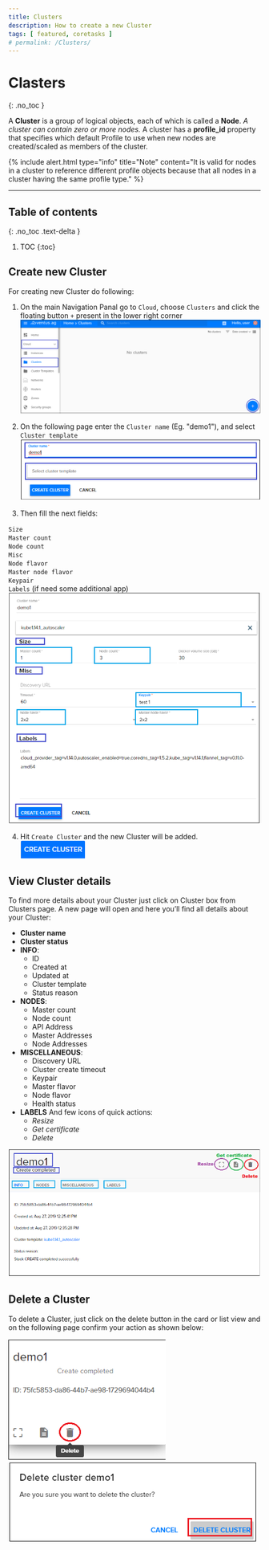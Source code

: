 ```yaml
---
title: Clusters
description: How to create a new Cluster 
tags: [ featured, coretasks ]
# permalink: /Clusters/
---
```

# Clasters
{: .no_toc }

A **Cluster** is a group of logical objects, each of which is called a **Node**. *A cluster can contain zero or more nodes.* 
A cluster has a **profile_id** property that specifies which default Profile to use when new nodes are created/scaled as members of the cluster. 

{% include alert.html type="info" title="Note" content="It is valid for nodes in a cluster to reference different profile objects because that all nodes in a cluster having the same profile type." %}

---

## Table of contents
{: .no_toc .text-delta }

1. TOC
{:toc}

## Create new Cluster

For creating new Cluster do following:

1) On the main Navigation Panal go to  `Cloud`, choose `Clusters` and click the floating button `+` present in the lower right corner   
![](../../assets/img/clusters/clusters1.png)  

2) On the following page enter the `Cluster name` (Eg. "demo1"), and select `Cluster template`  
![](../../assets/img/clusters/clusters6.png) 

3) Then fill the next fields: 

`Size`  
    `Master count`  
    `Node count`  
 `Misc`  
    `Node flavor`    
    `Master node flavor`  
    `Keypair`  
`Labels` (if need some additional app)  
![](../../assets/img/clusters/clusters2.png)

4) Hit `Create Cluster` and the new Cluster will be added.  
![](../../assets/img/clusters/clusters7.png)    

## View Cluster details
To find more details about your Cluster just click on Cluster box from Clusters page. A new page will open and here you’ll find all details about your Cluster:

- **Cluster name**
- **Cluster status**
- **INFO**: 
    - ID
    - Created at
    - Updated at
    - Cluster template
    - Status reason  
- **NODES**:
    - Master count
    - Node count
    - API Address
    - Master Addresses
    - Node Addresses    
- **MISCELLANEOUS**:
    - Discovery URL
    - Cluster create timeout
    - Keypair
    - Master flavor
    - Node flavor
    - Health status  
- **LABELS**
And few icons of quick actions:
    - *Resize*
    - *Get certificate*
    - *Delete*  

![](../../assets/img/clusters/clusters3.png) 

## Delete a Cluster
To delete a Cluster, just click on the delete button in the card or list view and on the following page confirm your action as shown below:  

![](../../assets/img/clusters/clusters4.png) 
![](../../assets/img/clusters/clusters5.png) 


